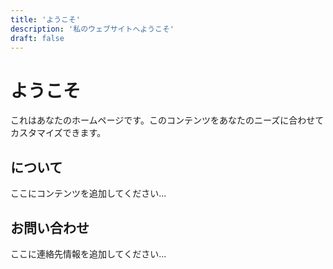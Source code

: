 ```yaml
---
title: 'ようこそ'
description: '私のウェブサイトへようこそ'
draft: false
---
```


# ようこそ

これはあなたのホームページです。このコンテンツをあなたのニーズに合わせてカスタマイズできます。

## について

ここにコンテンツを追加してください...

## お問い合わせ

ここに連絡先情報を追加してください... 